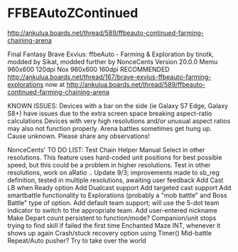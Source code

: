 # FFBEAutoZContinued
http://ankulua.boards.net/thread/589/ffbeauto-continued-farming-chaining-arena

Final Fantasy Brave Exvius: ffbeAuto -  Farming & Exploration
by tinotk, modded by Sikat, modded further by NonceCents
Version 20.0.0
Memu 960x600 120dpi
Nox 960x600 160dpi RECOMMENDED
http://ankulua.boards.net/thread/167/brave-exvius-ffbeauto-farming-explorations
now at http://ankulua.boards.net/thread/589/ffbeauto-continued-farming-chaining-arena


KNOWN ISSUES:
Devices with a bar on the side (ie Galaxy S7 Edge, Galaxy S8+) have issues due to the extra screen space breaking aspect-ratio calculations
Devices with very high resolutions and/or unusual aspect ratios may also not function properly.
Arena battles sometimes get hung up. Cause unknown. Please share any observations!

NonceCents' TO DO LIST:
Test Chain Helper Manual Select in other resolutions. This feature uses hard-coded unit positions for best possible speed, but this could be a problem in higher resolutions.
Test in other resolutions, work on aRatio .. Update 9/3; improvements made to sb_reg definition, tested in multiple resolutions, awaiting user feedback
Add Cast LB when Ready option
Add Dualcast support
Add targeted cast support
Add smartbattle functionality to Explorations (probably a "mob battle" and Boss Battle" type of option.
Add default team support; will use the 5-dot team indicator to switch to the appropriate team. Add user-entered nickname
Make Depart count persistent to function/mode?
Companion/unit stops trying to find skill if failed the first time
Enchanted Maze INT, whenever it shows up again
Crash/stuck recovery option using Timer()
Mid-battle Repeat/Auto pusher?
Try to take over the world
